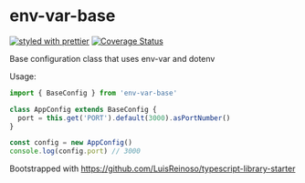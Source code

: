 # env-var-base

[![styled with prettier](https://img.shields.io/badge/styled_with-prettier-ff69b4.svg)](https://github.com/prettier/prettier)
[![Coverage Status](https://coveralls.io/repos/github/glebbash/env-var-base/badge.svg?branch=master)](https://coveralls.io/github/glebbash/env-var-base?branch=master)

Base configuration class that uses env-var and dotenv

Usage:
```ts
import { BaseConfig } from 'env-var-base'

class AppConfig extends BaseConfig {
  port = this.get('PORT').default(3000).asPortNumber()
}

const config = new AppConfig()
console.log(config.port) // 3000
```

Bootstrapped with https://github.com/LuisReinoso/typescript-library-starter
